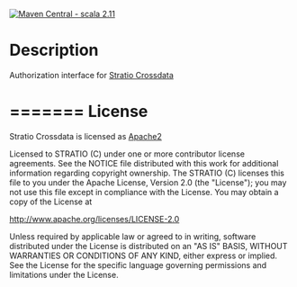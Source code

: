 [![Maven Central - scala 2.11](https://maven-badges.herokuapp.com/maven-central/com.stratio.crossdata/crossdata-auth-interface_2.11/badge.svg)](https://maven-badges.herokuapp.com/maven-central/com.stratio.crossdata/crossdata-auth-interface_2.11)

Description
============

Authorization interface for [Stratio Crossdata](https://github.com/Stratio/Crossdata)

=======
License
=======

Stratio Crossdata is licensed as [Apache2](http://www.apache.org/licenses/LICENSE-2.0.txt)

Licensed to STRATIO (C) under one or more contributor license agreements.
See the NOTICE file distributed with this work for additional information
regarding copyright ownership.  The STRATIO (C) licenses this file
to you under the Apache License, Version 2.0 (the
"License"); you may not use this file except in compliance
with the License.  You may obtain a copy of the License at

  http://www.apache.org/licenses/LICENSE-2.0

Unless required by applicable law or agreed to in writing,
software distributed under the License is distributed on an
"AS IS" BASIS, WITHOUT WARRANTIES OR CONDITIONS OF ANY
KIND, either express or implied.  See the License for the
specific language governing permissions and limitations
under the License.
